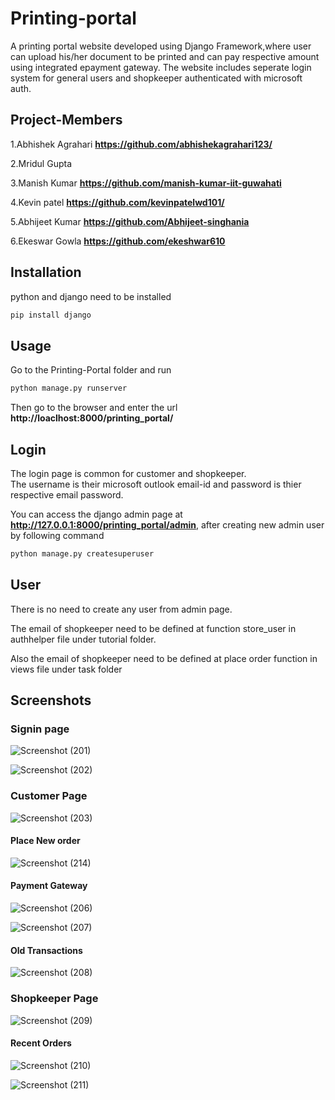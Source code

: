 # Printing-portal
A printing portal website developed using Django Framework,where user can upload his/her document to be printed and can pay respective amount using integrated epayment gateway.
The website includes seperate login system for general users and shopkeeper authenticated with microsoft auth.

## Project-Members
1.Abhishek Agrahari  **https://github.com/abhishekagrahari123/**

2.Mridul Gupta 

3.Manish Kumar **https://github.com/manish-kumar-iit-guwahati**

4.Kevin patel  **https://github.com/kevinpatelwd101/**

5.Abhijeet Kumar **https://github.com/Abhijeet-singhania**

6.Ekeswar Gowla **https://github.com/ekeshwar610**

## Installation
python and django need to be installed

```bash
pip install django
```
## Usage

Go to the Printing-Portal folder and run 

```bash
python manage.py runserver
```

Then go to the browser and enter the url **http://loaclhost:8000/printing_portal/**

## Login

The login page is common for customer and shopkeeper.  
The username is their microsoft outlook email-id and password is thier respective email password.

You can access the django admin page at **http://127.0.0.1:8000/printing_portal/admin**, after creating new admin user by following command

```bash
python manage.py createsuperuser
```
## User
There is no need to create any user from admin page.

The email of shopkeeper need to be defined at function store_user in authhelper file under tutorial folder.

Also the email of shopkeeper need to be defined at place order function in views file under task folder 

## Screenshots

### Signin page

![Screenshot (201)](https://user-images.githubusercontent.com/62867903/122433620-07642a80-cfb4-11eb-9dc5-cfdf91291903.png)

![Screenshot (202)](https://user-images.githubusercontent.com/62867903/122433636-0af7b180-cfb4-11eb-9daf-79a64bfba7b1.png)

### Customer Page 

![Screenshot (203)](https://user-images.githubusercontent.com/62867903/122433671-10ed9280-cfb4-11eb-82e4-a7b5394de637.png)

#### Place New order 

![Screenshot (214)](https://user-images.githubusercontent.com/62867903/125068643-5264ef80-e0d3-11eb-9881-ff7d901211f6.png)

#### Payment Gateway

![Screenshot (206)](https://user-images.githubusercontent.com/62867903/122433749-206cdb80-cfb4-11eb-9a3e-2ce247f057be.png)

![Screenshot (207)](https://user-images.githubusercontent.com/62867903/122433762-24006280-cfb4-11eb-8f78-000633e94b16.png)

#### Old Transactions

![Screenshot (208)](https://user-images.githubusercontent.com/62867903/122433768-25ca2600-cfb4-11eb-9314-ac9afcb039ff.png)

### Shopkeeper Page


![Screenshot (209)](https://user-images.githubusercontent.com/62867903/122434843-15667b00-cfb5-11eb-984b-89b571a2575b.png)

#### Recent Orders


![Screenshot (210)](https://user-images.githubusercontent.com/62867903/122434855-18616b80-cfb5-11eb-883c-ced3a3dce73b.png)


![Screenshot (211)](https://user-images.githubusercontent.com/62867903/122434863-1ac3c580-cfb5-11eb-9ae2-2749858ab5e9.png)


